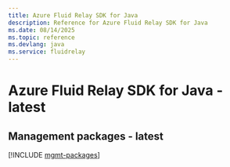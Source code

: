 ```yaml
---
title: Azure Fluid Relay SDK for Java
description: Reference for Azure Fluid Relay SDK for Java
ms.date: 08/14/2025
ms.topic: reference
ms.devlang: java
ms.service: fluidrelay
---
```

# Azure Fluid Relay SDK for Java - latest

## Management packages - latest
[!INCLUDE [mgmt-packages](fluid-relay-mgmt-index.md)]